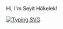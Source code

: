 Hi, I'm Seyit Hökelek!


<p align='center'>
</p>

<a href="https://git.io/typing-svg"><img src="https://readme-typing-svg.demolab.com?font=Pixelify+Sans&pause=1000&color=F7230F&background=FFFFFF00&vCenter=true&width=435&lines=Attention%2C+Astronomer!" alt="Typing SVG" /></a>



